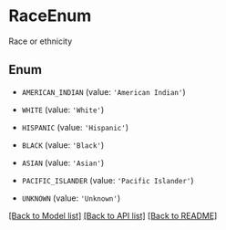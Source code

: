 # RaceEnum

Race or ethnicity

## Enum

* `AMERICAN_INDIAN` (value: `'American Indian'`)

* `WHITE` (value: `'White'`)

* `HISPANIC` (value: `'Hispanic'`)

* `BLACK` (value: `'Black'`)

* `ASIAN` (value: `'Asian'`)

* `PACIFIC_ISLANDER` (value: `'Pacific Islander'`)

* `UNKNOWN` (value: `'Unknown'`)

[[Back to Model list]](../README.md#documentation-for-models) [[Back to API list]](../README.md#documentation-for-api-endpoints) [[Back to README]](../README.md)


